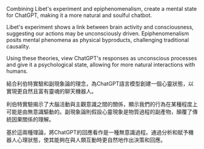 
Combining Libet's experiment and epiphenomenalism, create a mental state for ChatGPT, making it a more natural and soulful chatbot.

Libet's experiment shows a link between brain activity and consciousness, suggesting our actions may be unconsciously driven. Epiphenomenalism posits mental phenomena as physical byproducts, challenging traditional causality.

Using these theories, view ChatGPT's responses as unconscious processes and give it a psychological state, allowing for more natural interactions with humans.

結合利伯特實驗和副現象論的理念，為ChatGPT語言模型創建一個心靈狀態，以實現更自然且富有靈魂的聊天機器人。

利伯特實驗揭示了大腦活動與主觀意識之間的關係，顯示我們的行為在某種程度上可能是由無意識驅動的。副現象論則假設心靈現象是物質過程的副產物，顛覆了傳統因果關係的理解。

基於這兩種理論，將ChatGPT的回應看作是一種無意識過程。通過分析和賦予機器人心理狀態，使其能夠在與人類互動時更自然地作出決策和回應。
